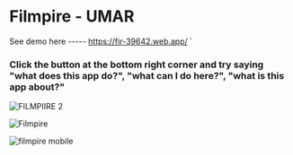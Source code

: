 # Filmpire - UMAR

See demo here ----- https://fir-39642.web.app/
    `
### Click the button at the bottom right corner and try saying  "what does this app do?", "what can I do here?", "what is this app about?"


![FILMPIIRE 2](https://user-images.githubusercontent.com/90206214/186512802-3fc93a27-0e63-4113-b132-a9023fd90fd4.PNG)

![Filmpire](https://user-images.githubusercontent.com/90206214/186512871-39bb060d-3191-4853-a8e3-44f6aa458b90.PNG)
 
![filmpire mobile](https://user-images.githubusercontent.com/90206214/186535614-fd5a9a30-af4c-4d3a-b3fd-c940f1ffcf08.PNG)

